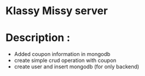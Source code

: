 # Klassy Missy server

# Description :

- Added coupon information in mongodb
- create simple crud operation with coupon
- create user and insert mongodb (for only backend)

